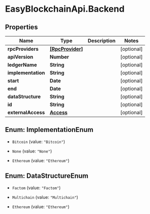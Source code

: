 # EasyBlockchainApi.Backend

## Properties
Name | Type | Description | Notes
------------ | ------------- | ------------- | -------------
**rpcProviders** | [**[RpcProvider]**](RpcProvider.md) |  | [optional] 
**apiVersion** | **Number** |  | [optional] 
**ledgerName** | **String** |  | [optional] 
**implementation** | **String** |  | [optional] 
**start** | **Date** |  | [optional] 
**end** | **Date** |  | [optional] 
**dataStructure** | **String** |  | [optional] 
**id** | **String** |  | [optional] 
**externalAccess** | [**Access**](Access.md) |  | [optional] 


<a name="ImplementationEnum"></a>
## Enum: ImplementationEnum


* `Bitcoin` (value: `"Bitcoin"`)

* `None` (value: `"None"`)

* `Ethereum` (value: `"Ethereum"`)




<a name="DataStructureEnum"></a>
## Enum: DataStructureEnum


* `Factom` (value: `"Factom"`)

* `Multichain` (value: `"Multichain"`)

* `Ethereum` (value: `"Ethereum"`)





